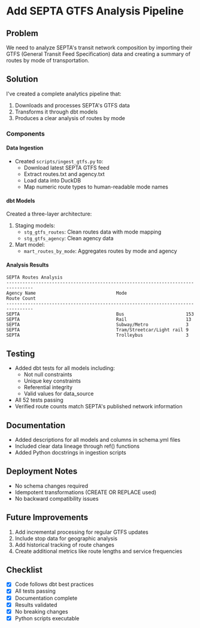 # Add SEPTA GTFS Analysis Pipeline

## Problem

We need to analyze SEPTA's transit network composition by importing their GTFS (General Transit Feed Specification) data and creating a summary of routes by mode of transportation.

## Solution

I've created a complete analytics pipeline that:

1. Downloads and processes SEPTA's GTFS data
2. Transforms it through dbt models
3. Produces a clear analysis of routes by mode

### Components

#### Data Ingestion

- Created `scripts/ingest_gtfs.py` to:
  - Download latest SEPTA GTFS feed
  - Extract routes.txt and agency.txt
  - Load data into DuckDB
  - Map numeric route types to human-readable mode names

#### dbt Models

Created a three-layer architecture:

1. Staging models:
   - `stg_gtfs_routes`: Clean routes data with mode mapping
   - `stg_gtfs_agency`: Clean agency data
2. Mart model:
   - `mart_routes_by_mode`: Aggregates routes by mode and agency

#### Analysis Results

```
SEPTA Routes Analysis
--------------------------------------------------------------------------------
Agency Name                              Mode                      Route Count
--------------------------------------------------------------------------------
SEPTA                                    Bus                       153
SEPTA                                    Rail                      13
SEPTA                                    Subway/Metro              3
SEPTA                                    Tram/Streetcar/Light rail 9
SEPTA                                    Trolleybus                3
```

## Testing

- Added dbt tests for all models including:
  - Not null constraints
  - Unique key constraints
  - Referential integrity
  - Valid values for data_source
- All 52 tests passing
- Verified route counts match SEPTA's published network information

## Documentation

- Added descriptions for all models and columns in schema.yml files
- Included clear data lineage through ref() functions
- Added Python docstrings in ingestion scripts

## Deployment Notes

- No schema changes required
- Idempotent transformations (CREATE OR REPLACE used)
- No backward compatibility issues

## Future Improvements

1. Add incremental processing for regular GTFS updates
2. Include stop data for geographic analysis
3. Add historical tracking of route changes
4. Create additional metrics like route lengths and service frequencies

## Checklist

- [x] Code follows dbt best practices
- [x] All tests passing
- [x] Documentation complete
- [x] Results validated
- [x] No breaking changes
- [x] Python scripts executable
